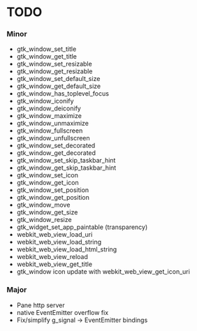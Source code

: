 # TODO

### Minor

  * gtk_window_set_title
  * gtk_window_get_title
  * gtk_window_set_resizable
  * gtk_window_get_resizable
  * gtk_window_set_default_size
  * gtk_window_get_default_size
  * gtk_window_has_toplevel_focus
  * gtk_window_iconify
  * gtk_window_deiconify
  * gtk_window_maximize
  * gtk_window_unmaximize
  * gtk_window_fullscreen
  * gtk_window_unfullscreen
  * gtk_window_set_decorated
  * gtk_window_get_decorated
  * gtk_window_set_skip_taskbar_hint
  * gtk_window_get_skip_taskbar_hint
  * gtk_window_set_icon
  * gtk_window_get_icon
  * gtk_window_set_position
  * gtk_window_get_position
  * gtk_window_move
  * gtk_window_get_size
  * gtk_window_resize
  * gtk_widget_set_app_paintable (transparency)
  * webkit_web_view_load_uri
  * webkit_web_view_load_string
  * webkit_web_view_load_html_string
  * webkit_web_view_reload
  * webkit_web_view_get_title
  * gtk_window icon update with webkit_web_view_get_icon_uri

### Major

  * Pane http server
  * native EventEmitter overflow fix
  * Fix/simplify g_signal -> EventEmitter bindings
